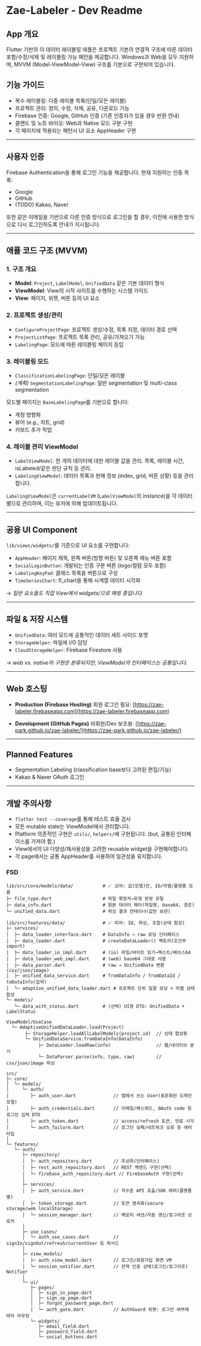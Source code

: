 # Zae-Labeler - Dev Readme

<!-- <img alt="Hits" src="https://hits.sh/github.com/zae-park/zae-labeler.svg?view=today-total&extraCount=8&color=11cc18&unique=true"/>
![GitHub clones (14 days)](https://zae-park.github.io/zae-labeler/badges/clones.svg)
![GitHub clones per week](https://zae-park.github.io/zae-labeler/badges/clones_week.svg)
![GitHub total clones](https://zae-park.github.io/zae-labeler/badges/total_clones.svg)

<!-- (옵션) 조회수도 원하면 -->
<!-- ![GitHub views (14 days)](https://zae-park.github.io/zae-labeler/badges/views.svg)
![GitHub total views](https://zae-park.github.io/zae-labeler/badges/total_views.svg) -->


## App 개요
Flutter 기반의 이 데이터 레이블링 애플은 프로젝트 기본의 연결적 구조에 따른 데이터 포함/수정/삭제 및 레이블링 가능 패턴을 제공합니다. Windows과 Web을 모두 지원하며, MVVM (Model-ViewModel-View) 구조를 기본으로 구현되어 있습니다.

## 기능 가이드
- 복수 레이블링: 다중 레이블 목록(단일/모든 레이블)
- 프로젝트 관리: 정의, 수정, 삭제, 공유, 다운로드 기능
- Firebase 인증: Google, GitHub 인증 (기존 인증자가 있을 경우 반환 안내)
- 클랜드 및 노트 바이오: Web과 Native 모드 구분 구현
- 각 페이지에 적용되는 패턴시 UI 요소 AppHeader 구현

---

## 사용자 인증
Firebase Authentication을 통해 로그인 기능을 제공합니다. 현재 지원하는 인증 목록:

- Google
- GitHub
- (TODO) Kakao, Naver

또한 같은 이메일을 기반으로 다른 인증 방식으로 로그인을 할 경우, 이전에 사용한 방식으로 다시 로그인하도록 안내가 지시됩니다.

---

## 애플 코드 구조 (MVVM)

### 1. 구조 개요
- **Model**: `Project`, `LabelModel`, `UnifiedData` 같은 기본 데이터 형식
- **ViewModel**: View의 시작 사이트를 수행하는 시스템 가이드
- **View**: 페이지, 위젯, 버튼 등의 UI 요소

### 2. 프로젝트 생성/관리
- `ConfigureProjectPage`: 프로젝트 생성/수정, 목록 지정, 데이터 경로 선택
- `ProjectListPage`: 프로젝트 목록 관리, 공유/가져오기 가능
- `LabelingPage`: 모드에 따른 레이블링 페이지 등입

### 3. 레이블링 모드
- `ClassificationLabelingPage`: 단일/모든 레이블
- *(계획)* `SegmentationLabelingPage`: 일반 segmentation 및 multi-class segmentation

모드별 페이지는 `BaseLabelingPage`를 기반으로 합니다:
- 계정 방향화
- 뷰어 (e.g., 차트, grid)
- 키보드 추가 작업

### 4. 레이블 관리 ViewModel
- `LabelViewModel`: 한 개의 데이터에 대한 레이블 값을 관리. 목록, 레이블 시간, isLabeled/같은 판단 규칙 등 관리.
- `LabelingViewModel`: 데이터 목록과 현재 정보 (index, grid, 버튼 상황) 등을 관리합니다.

`LabelingViewModel`은 `currentLabelVM` (`LabelViewModel`의 instance)을 각 데이터별으로 관리하며, 이는 유저에 의해 업데이트됩니다.

---

## 공용 UI Component
`lib/views/widgets/`를 기준으로 UI 요소를 구현합니다:

- `AppHeader`: 페이지 제목, 왼쪽 버튼(방향 버튼) 및 오른쪽 메뉴 버튼 포함
- `SocialLoginButton`: 개발되는 인증 구분 버튼 (logo/컬럼 모두 포함)
- `LabelingKeyPad`: 클래스 목록을 버튼으로 구성
- `TimeSeriesChart`: fl_chart을 통해 시계열 데이터 시각화

→ *일반 요소들도 직접 View에서 widgets/으로 매핑 중입니다.*

---

## 파일 & 저장 시스템
- `UnifiedData`: 여러 모드에 공통적인 데이터 세트 사이드 포맷
- `StorageHelper`: 파일에 I/O 담당
- `CloudStorageHelper`: Firebase Firestore 사용

→ *web vs. native의 구현은 분류되지만, ViewModel의 인터페이스는 공통입니다.*

---

## Web 호스팅

- **Production (Firebase Hosting)**
  회원 로그인 필요: [https://zae-labeler.firebaseapp.com](https://zae-labeler.firebaseapp.com)

- **Development (GitHub Pages)**
  비회원/Dev 보조용: [https://zae-park.github.io/zae-labeler/](https://zae-park.github.io/zae-labeler/)

---

## Planned Features
- Segmentation Labeling (classification base보다 고려된 편집/기능)
- Kakao & Naver OAuth 로그인

---

## 개발 주의사항
- `flutter test --coverage`를 통해 테스트 효율 검사
- 모든 mutable state는 ViewModel에서 관리합니다.
- Platform 의존적인 구현은 `utils/`, `helpers/`에 구현됩니다. (but, 공통된 인터페이스를 가져야 함.)
- View에서의 UI 다양성/재사용성을 고려한 reusable widget을 구현해야합니다.
- 각 page에서는 공통 AppHeader를 사용하여 일관성을 유지합니다.


### FSD

```
lib/src/core/models/data/           # ✅ 코어: 값(모델)만, IO/라벨/플랫폼 모름
├─ file_type.dart                   # 파일 확장자→유형 판정 유틸
├─ data_info.dart                   # 원본 데이터 메타(파일명, base64, 경로)
└─ unified_data.dart                # 파싱 결과 컨테이너(값만 보관)

lib/src/features/data/              # ✅ 피처: IO, 파싱, 조합(상태 합성)
├─ services/
│  ├─ data_loader_interface.dart    # DataInfo → raw 로딩 인터페이스
│  ├─ data_loader.dart              # createDataLoader() 팩토리(조건부 import)
│  ├─ data_loader_io_impl.dart      # (io) 파일/바이트 읽기→텍스트/베이스64
│  ├─ data_loader_web_impl.dart     # (web) base64 그대로 사용
│  ├─ data_parser.dart              # raw → UnifiedData 변환(csv/json/image)
│  ├─ unified_data_service.dart     # fromDataInfo / fromDataId / toDataInfo(집약)
│  └─ adaptive_unified_data_loader.dart # 프로젝트 단위 일괄 로딩 + 라벨 상태 합성
└─ models/
   └─ data_with_status.dart         # (선택) UI용 DTO: UnifiedData + LabelStatus

```

```
ViewModel/UseCase
  └─ AdaptiveUnifiedDataLoader.load(Project)
       ├─ StorageHelper.loadAllLabelModels(project.id)  // 상태 합성용
       └─ UnifiedDataService.fromDataInfo(DataInfo)
            ├─ DataLoader.loadRaw(info)                 // 웹/네이티브 분기
            └─ DataParser.parse(info, type, raw)        // csv/json/image 파싱

```

```
src/
├─ core/
│  └─ models/
│     └─ auth/
│        ├─ auth_user.dart              // 앱에서 쓰는 User(표준화된 도메인 모델)
│        ├─ auth_credentials.dart       // 이메일/패스워드, OAuth code 등 로그인 입력 DTO
│        ├─ auth_token.dart             // access/refresh 토큰, 만료 시각
│        └─ auth_failure.dart           // 로그인 실패/네트워크 오류 등 에러 타입
│
└─ features/
   └─ auth/
      ├─ repository/
      │  ├─ auth_repository.dart        // 추상화(인터페이스)
      │  ├─ rest_auth_repository.dart   // REST 백엔드 구현(선택)
      │  └─ firebase_auth_repository.dart // FirebaseAuth 구현(선택)
      │
      ├─ services/
      │  ├─ auth_service.dart           // 저수준 API 호출/SDK 래퍼(플랫폼별)
      │  ├─ token_storage.dart          // 토큰 영속화(secure storage/web localStorage)
      │  └─ session_manager.dart        // 메모리 세션/자동 갱신/로그아웃 브로커
      │
      ├─ use_cases/
      │  └─ auth_use_cases.dart         // signIn/signOut/refresh/currentUser 등 파사드
      │
      ├─ view_models/
      │  ├─ auth_view_model.dart        // 로그인/회원가입 화면 VM
      │  └─ session_notifier.dart       // 전역 인증 상태(로그인/로그아웃) Notifier
      │
      └─ ui/
         ├─ pages/
         │  ├─ sign_in_page.dart
         │  ├─ sign_up_page.dart
         │  ├─ forgot_password_page.dart
         │  └─ auth_gate.dart           // AuthGuard 위젯: 로그인 여부에 따라 라우팅
         └─ widgets/
            ├─ email_field.dart
            ├─ password_field.dart
            └─ social_buttons.dart
```
